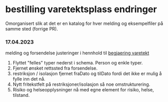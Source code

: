 # bestilling varetektsplass endringer
Omorganisert slik at det er en katalog for hver melding og eksempelfiler på samme sted (forrige PR).

### 17.04.2023
melding og forsendelse justeringer i hennhold til [begjaering varetekt](../varetekt/1.0/begjaeringVaretekt.schema.json)

1. Flyttet "felles" typer nederst i schema. Person og enkle typer.
2. Fjernet ønsket rettssted fra forsendelse.
3. restriksjon / isolasjon fjernet fraDato og tilDato fordi det ikke er mulig å fylle inn det nå.
4. Nytt fritekstfelt på restriksjoner/isolasjon så noe omstrukturering.
5. Risiko og helseopplysninger nå med egne element for risiko, helse, tilstand.